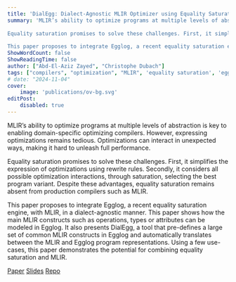```yaml
---
title: 'DialEgg: Dialect-Agnostic MLIR Optimizer using Equality Saturation with Egglog - CGO 2025'
summary: 'MLIR’s ability to optimize programs at multiple levels of abstraction is key to enabling domain-specific optimizing compilers. However, expressing optimizations remains tedious. Optimizations can interact in unexpected ways, making it hard to unleash full performance.
 
Equality saturation promises to solve these challenges. First, it simplifies the expression of optimizations using rewrite rules. Secondly, it considers all possible optimization interactions, through saturation, selecting the best program variant. Despite these advantages, equality saturation remains absent from production compilers such as MLIR.
 
This paper proposes to integrate Egglog, a recent equality saturation engine, with MLIR, in a dialect-agnostic manner. This paper shows how the main MLIR constructs such as operations, types or attributes can be modeled in Egglog. It also presents DialEgg, a tool that pre-defines a large set of common MLIR constructs in Egglog and automatically translates between the MLIR and Egglog program representations. Using a few use-cases, this paper demonstrates the potential for combining equality saturation and MLIR.'
ShowWordCount: false
ShowReadingTime: false
author: ["Abd-El-Aziz Zayed", "Christophe Dubach"]
tags: ["compilers", "optimization", "MLIR", 'equality saturation', 'egglog']
# date: "2024-11-04"
cover:
    image: 'publications/ov-bg.svg'
editPost:
    disabled: true
---
```

MLIR’s ability to optimize programs at multiple levels of abstraction is key to enabling domain-specific optimizing compilers. However, expressing optimizations remains tedious. Optimizations can interact in unexpected ways, making it hard to unleash full performance.

Equality saturation promises to solve these challenges. First, it simplifies the expression of optimizations using rewrite rules. Secondly, it considers all possible optimization interactions, through saturation, selecting the best program variant. Despite these advantages, equality saturation remains absent from production compilers such as MLIR.

This paper proposes to integrate Egglog, a recent equality saturation engine, with MLIR, in a dialect-agnostic manner. This paper shows how the main MLIR constructs such as operations, types or attributes can be modeled in Egglog. It also presents DialEgg, a tool that pre-defines a large set of common MLIR constructs in Egglog and automatically translates between the MLIR and Egglog program representations. Using a few use-cases, this paper demonstrates the potential for combining equality saturation and MLIR.

[Paper](/publications/dialegg/zayedcgo24.pdf) [Slides](/publications/dialegg/zayedcgo24-slides.pdf) [Repo](https://github.com/AzizZayed/DialEgg)